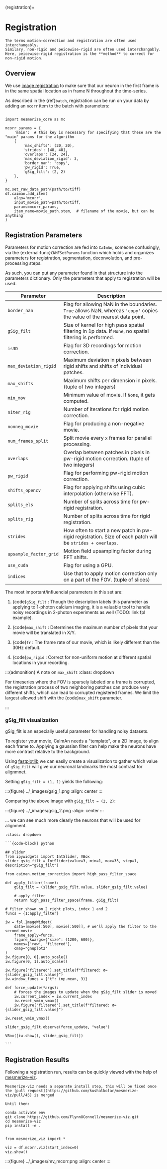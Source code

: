 (registration)=
# Registration

```{note}
The terms motion-correction and registration are often used interchangably.
Similary, non-rigid and peicewise-rigid are often used interchangably.
Here, peicewise-rigid registration is the **method** to correct for non-rigid motion.
```

## Overview

We use [image registration](https://en.wikipedia.org/wiki/Image_registration) to make sure that our neuron in the first frame is in the same spatial location as in frame N throughout the time-series.

As described in the {ref}`batch`, registration can be run on your data by adding an `mcorr` item to the batch with parameters:

```{code-block} python

import mesmerize_core as mc

mcorr_params = {
    'main':  # this key is necessary for specifying that these are the "main" params for the algorithm
    {
        'max_shifts': (20, 20),
        'strides': [48, 48],
        'overlaps': [24, 24],
        'max_deviation_rigid': 3,
        'border_nan': 'copy',
        'pw_rigid': True,
        'gSig_filt': (2, 2)
    },
}

mc.set_raw_data_path(path/to/tiff)
df.caiman.add_item(
    algo='mcorr',
    input_movie_path=path/to/tiff,
    params=mcorr_params,
    item_name=movie_path.stem,  # filename of the movie, but can be anything
)

```

## Registration Parameters

Parameters for motion correction are fed into `CaImAn`, someone confusingly, via the {external:func}`CNMFSetParams` function which holds and organizes parameters for registration, segmentation, deconvolution, and pre-processing steps. 

As such, you can put any parameter found in that structure into the parameters dictionary. Only the parameters that apply to registration will be used.

| **Parameter**                  | **Description**                                                                                                  |
|---------------------------------|------------------------------------------------------------------------------------------------------------------|
| `border_nan`                    | Flag for allowing NaN in the boundaries. `True` allows NaN, whereas `'copy'` copies the value of the nearest data point. |
| `gSig_filt`                     | Size of kernel for high pass spatial filtering in 1p data. If `None`, no spatial filtering is performed.         |
| `is3D`                          | Flag for 3D recordings for motion correction.                                                                    |
| `max_deviation_rigid`           | Maximum deviation in pixels between rigid shifts and shifts of individual patches.                              |
| `max_shifts`                    | Maximum shifts per dimension in pixels. (tuple of two integers)                                                |
| `min_mov`                       | Minimum value of movie. If `None`, it gets computed.                                                            |
| `niter_rig`                     | Number of iterations for rigid motion correction.                                                               |
| `nonneg_movie`                  | Flag for producing a non-negative movie.                                                                         |
| `num_frames_split`              | Split movie every `x` frames for parallel processing.                                                           |
| `overlaps`                      | Overlap between patches in pixels in pw-rigid motion correction. (tuple of two integers)                        |
| `pw_rigid`                      | Flag for performing pw-rigid motion correction.                                                                  |
| `shifts_opencv`                 | Flag for applying shifts using cubic interpolation (otherwise FFT).                                             |
| `splits_els`                    | Number of splits across time for pw-rigid registration.                                                         |
| `splits_rig`                    | Number of splits across time for rigid registration.                                                            |
| `strides`                       | How often to start a new patch in pw-rigid registration. Size of each patch will be `strides + overlaps`.       |
| `upsample_factor_grid`          | Motion field upsampling factor during FFT shifts.                                                               |
| `use_cuda`                      | Flag for using a GPU.                                                                                            |
| `indices`                       | Use that to apply motion correction only on a part of the FOV. (tuple of slices)                                |

The most important/influencial parameters in this set are:

1. {code}`gSig_filt`
: Though the description labels this parameter as applying to 1-photon calcium imaging, it is a valuable tool to handle noisy recordings in 2-photon experiments as well (TODO: link fpl example).

2. {code}`max_shift`
: Determines the maximum number of pixels that your movie will be translated in X/Y.

3. {code}`fr`
: The frame rate of our movie, which is likely different than the 30Hz default.

3. {code}`pw_rigid`
: Correct for non-uniform motion at different spatial locations in your recording.

:::{admonition} A note on `max_shift`
:class: dropdown
 
For timeseries where the FOV is sparsely labeled or a frame is corrupted, the registration process of two neighboring patches can produce very different shifts, which can lead to corrupted registered frames.
We limit the largest allowed shift with the {code}`max_shift` parameter.

:::

### gSig_filt visualization

gSig_filt is an especially useful parameter for handling noisy datasets.

To register your movie, CaImAn needs a "template", or a 2D image, to align each frame to. Applying a gaussian filter can help make the neurons have more contrast relative to the background.

Using [fastplotlib](https://github.com/fastplotlib/fastplotlib) we can easily create a visualization to gather which value of `gSig_filt` will give our neuronal landmarks the most contrast for alignmnet.

Setting `gSig_filt = (1, 1)` yields the following:

:::{figure} ../_images/gsig_1.png
:align: center
:::

Comparing the above image with `gSig_filt = (2, 2)`:

:::{figure} ../_images/gsig_2.png
:align: center
:::

... we can see much more clearly the neurons that will be used for alignment.


````{admonition} How To: Create the above visualization
:class: dropdown

```{code-block} python

## slider
from ipywidgets import IntSlider, VBox
slider_gsig_filt = IntSlider(value=3, min=1, max=33, step=1,  description="gSig_filt")

from caiman.motion_correction import high_pass_filter_space

def apply_filter(frame):
    gSig_filt = (slider_gsig_filt.value, slider_gsig_filt.value)

    # apply filter
    return high_pass_filter_space(frame, gSig_filt)

# filter shown on 2 right plots, index 1 and 2
funcs = {1:apply_filter}

iw = fpl.ImageWidget(
    data=[movie[:500], movie[:500]], # we'll apply the filter to the second movie
    frame_apply=funcs,
    figure_kwargs={"size": (1200, 600)},
    names=['raw', 'filtered'],
    cmap="gnuplot2"
)
iw.figure[0, 0].auto_scale()
iw.figure[0, 1].auto_scale()

iw.figure["filtered"].set_title(f"filtered: σ={slider_gsig_filt.value}")
iw.window_funcs = {"t": (np.mean, 3)}

def force_update(*args):
    # forces the images to update when the gSig_filt slider is moved
    iw.current_index = iw.current_index
    iw.reset_vmin_vmax()
    iw.figure["filtered"].set_title(f"filtered: σ={slider_gsig_filt.value}")

iw.reset_vmin_vmax()

slider_gsig_filt.observe(force_update, "value")

VBox([iw.show(), slider_gsig_filt])

```
````

## Registration Results

Following a registration run, results can be quickly viewed with the help of [mesmerize-viz](https://github.com/kushalkolar/mesmerize-viz).

<!-- TODO: The installation instructions wont properly install mesmerize-viz until the changes are merged -->

```{important}
Mesmerize-viz needs a separate install step, this will be fixed once the [pull request](https://github.com/kushalkolar/mesmerize-viz/pull/45) is merged

Until then:

conda activate env
git clone https://github.com/FlynnOConnell/mesmerize-viz.git
cd mesmerize-viz
pip install -e .
```

``` {code-block}

from mesmerize_viz import *

viz = df.mcorr.viz(start_index=0)
viz.show()
```

:::{figure} ../_images/mv_mcorr.png
:align: center
:::

